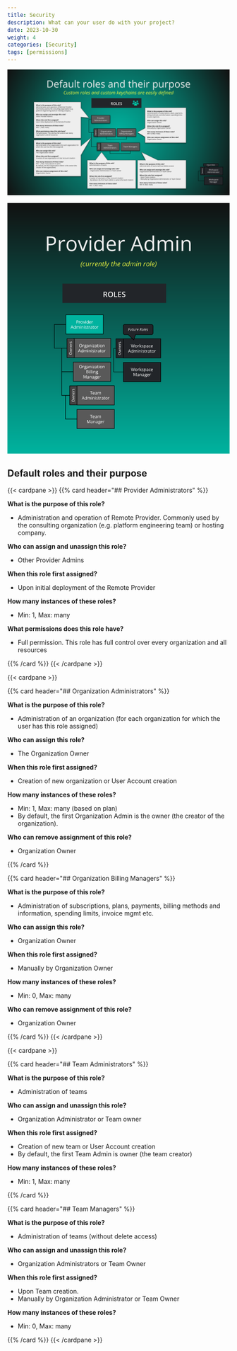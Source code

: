 ```yaml
---
title: Security
description: What can your user do with your project?
date: 2023-10-30
weight: 4
categories: [Security]
tags: [permissions]
---
```


![roles](roles-overview.svg "image-center-no-shadow")

![provider](images/role-provider-admin.svg#float-left "image-center-no-shadow")


## Default roles and their purpose

{{< cardpane >}}
{{% card header="## Provider Administrators" %}}

**What is the purpose of this role?**

- Administration and operation of Remote Provider. Commonly used by the consulting organization (e.g. platform engineering team) or hosting company.

**Who can assign and unassign this role?**

- Other Provider Admins

**When this role first assigned?**

- Upon initial deployment of the Remote Provider

**How many instances of these roles?**

- Min: 1, Max: many

**What permissions does this role have?**

- Full permission. This role has full control over every organization and all resources

{{% /card %}}
{{< /cardpane >}}

{{< cardpane >}}

{{% card header="## Organization Administrators" %}}

**What is the purpose of this role?**

- Administration of an organization (for each organization for which the user has this role assigned)

**Who can assign this role?**

- The Organization Owner

**When this role first assigned?**

- Creation of new organization or User Account creation

**How many instances of these roles?**

- Min: 1, Max: many (based on plan)
- By default, the first Organization Admin is the owner (the creator of the organization).

**Who can remove assignment of this role?**

- Organization Owner

{{% /card %}}

{{% card header="## Organization Billing Managers" %}}

**What is the purpose of this role?**

- Administration of subscriptions, plans, payments, billing methods and information, spending limits, invoice mgmt etc.

**Who can assign this role?**

- Organization Owner

**When this role first assigned?**

- Manually by Organization Owner

**How many instances of these roles?**

- Min: 0, Max: many

**Who can remove assignment of this role?**

- Organization Owner

{{% /card %}}
{{< /cardpane >}}

{{< cardpane >}}

{{% card header="## Team Administrators" %}}

**What is the purpose of this role?**

- Administration of teams

**Who can assign and unassign this role?**

- Organization Administrator or Team owner

**When this role first assigned?**

- Creation of new team or User Account creation
- By default, the first Team Admin is owner (the team creator)

**How many instances of these roles?**

- Min: 1, Max: many

{{% /card %}}

{{% card header="## Team Managers" %}}

**What is the purpose of this role?**

- Administration of teams (without delete access)

**Who can assign and unassign this role?**

- Organization Administrators or Team Owner

**When this role first assigned?**

- Upon Team creation.
- Manually by Organization Administrator or Team Owner

**How many instances of these roles?**

- Min: 0, Max: many

{{% /card %}}
{{< /cardpane >}}